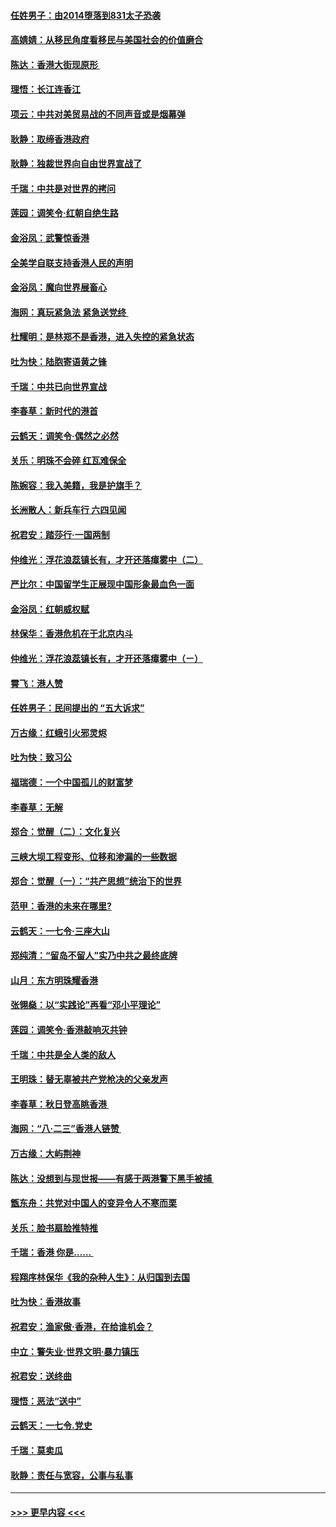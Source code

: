 #### [任姓男子：由2014堕落到831太子恐袭](../pages/nsc993/n11496683.md?t=09032133) 
#### [高婧婧：从移民角度看移民与美国社会的价值磨合](../pages/nsc993/n11495757.md?t=09032133) 
#### [陈达：香港大街现原形 ](../pages/nsc993/n11495441.md?t=09032133) 
#### [理悟：长江连香江](../pages/nsc993/n11495377.md?t=09032133) 
#### [项云：中共对美贸易战的不同声音或是烟幕弹](../pages/nsc993/n11494929.md?t=09032133) 
#### [耿静：取缔香港政府](../pages/nsc993/n11494218.md?t=09032133) 
#### [耿静：独裁世界向自由世界宣战了](../pages/nsc993/n11494190.md?t=09032133) 
#### [千瑞：中共是对世界的拷问](../pages/nsc993/n11493021.md?t=09032133) 
#### [莲园：调笑令‧红朝自绝生路](../pages/nsc993/n11493011.md?t=09032133) 
#### [金浴凤：武警惊香港](../pages/nsc993/n11492994.md?t=09032133) 
#### [全美学自联支持香港人民的声明](../pages/nsc993/n11492630.md?t=09032133) 
#### [金浴凤：魔向世界展畜心](../pages/nsc993/n11492599.md?t=09032133) 
#### [海网：真玩紧急法 紧急送党终 ](../pages/nsc993/n11492535.md?t=09032133) 
#### [杜耀明：是林郑不是香港，进入失控的紧急状态](../pages/nsc993/n11491420.md?t=09032133) 
#### [吐为快：陆胞寄语黄之锋](../pages/nsc993/n11491117.md?t=09032133) 
#### [千瑞：中共已向世界宣战](../pages/nsc993/n11490123.md?t=09032133) 
#### [李春草：新时代的港首](../pages/nsc993/n11489864.md?t=09032133) 
#### [云鹤天：调笑令·偶然之必然](../pages/nsc993/n11489701.md?t=09032133) 
#### [关乐：明珠不会碎 红瓦难保全](../pages/nsc993/n11489647.md?t=09032133) 
#### [陈婉容：我入美籍，我是护旗手？](../pages/nsc993/n11487908.md?t=09032133) 
#### [长洲散人：新兵车行 六四见闻](../pages/nsc993/n11487729.md?t=09032133) 
#### [祝君安：踏莎行‧一国两制](../pages/nsc993/n11487699.md?t=09032133) 
#### [仲维光：浮花浪蕊镇长有，才开还落瘴雾中（二）](../pages/nsc993/n11483286.md?t=09032133) 
#### [严比尔：中国留学生正展现中国形象最血色一面](../pages/nsc993/n11485145.md?t=09032133) 
#### [金浴凤：红朝威权赋](../pages/nsc993/n11485191.md?t=09032133) 
#### [林保华：香港危机在于北京内斗](../pages/nsc993/n11484593.md?t=09032133) 
#### [仲维光：浮花浪蕊镇长有，才开还落瘴雾中（ㄧ）](../pages/nsc993/n11483259.md?t=09032133) 
#### [霄飞：港人赞](../pages/nsc993/n11482957.md?t=09032133) 
#### [任姓男子：民间提出的 “五大诉求”](../pages/nsc993/n11482897.md?t=09032133) 
#### [万古缘：红蛾引火邪灵烬](../pages/nsc993/n11482886.md?t=09032133) 
#### [吐为快：致习公](../pages/nsc993/n11482867.md?t=09032133) 
#### [福瑞德：一个中国孤儿的财富梦](../pages/nsc993/n11482817.md?t=09032133) 
#### [李春草：无解](../pages/nsc993/n11482791.md?t=09032133) 
#### [郑合：觉醒（二）：文化复兴](../pages/nsc993/n11478025.md?t=09032133) 
#### [三峡大坝工程变形、位移和渗漏的一些数据](../pages/nsc993/n11478232.md?t=09032133) 
#### [郑合：觉醒（一）：“共产思想”统治下的世界](../pages/nsc993/n11477663.md?t=09032133) 
#### [范甲：香港的未来在哪里?](../pages/nsc993/n11477249.md?t=09032133) 
#### [云鹤天：一七令·三座大山](../pages/nsc993/n11477192.md?t=09032133) 
#### [郑纯清：“留岛不留人”实乃中共之最终底牌](../pages/nsc993/n11476160.md?t=09032133) 
#### [山月：东方明珠耀香港](../pages/nsc993/n11476077.md?t=09032133) 
#### [张翎燊：以“实践论”再看“邓小平理论”](../pages/nsc993/n11475733.md?t=09032133) 
#### [莲园：调笑令‧香港敲响灭共钟](../pages/nsc993/n11475723.md?t=09032133) 
#### [千瑞：中共是全人类的敌人](../pages/nsc993/n11475329.md?t=09032133) 
#### [王明珠：替无辜被共产党枪决的父亲发声](../pages/nsc993/n11474570.md?t=09032133) 
#### [李春草：秋日登高眺香港 ](../pages/nsc993/n11474491.md?t=09032133) 
#### [海网：“八·二三”香港人链赞 ](../pages/nsc993/n11474538.md?t=09032133) 
#### [万古缘：大屿荆神](../pages/nsc993/n11474401.md?t=09032133) 
#### [陈达：没想到与现世报——有感于两港警下黑手被捕 ](../pages/nsc993/n11472557.md?t=09032133) 
#### [甑东舟：共党对中国人的变异令人不寒而栗](../pages/nsc993/n11472496.md?t=09032133) 
#### [关乐：脸书扇脸推特推](../pages/nsc993/n11472488.md?t=09032133) 
#### [千瑞：香港  你是…… ](../pages/nsc993/n11472459.md?t=09032133) 
#### [程翔序林保华《我的杂种人生》：从归国到去国](../pages/nsc993/n11472369.md?t=09032133) 
#### [吐为快：香港故事](../pages/nsc993/n11471931.md?t=09032133) 
#### [祝君安：渔家傲‧香港，在给谁机会？](../pages/nsc993/n11469718.md?t=09032133) 
#### [中立：警失业‧世界文明‧暴力镇压](../pages/nsc993/n11467566.md?t=09032133) 
#### [祝君安：送终曲](../pages/nsc993/n11467546.md?t=09032133) 
#### [理悟：恶法“送中”](../pages/nsc993/n11467290.md?t=09032133) 
#### [云鹤天：一七令.党史](../pages/nsc993/n11464122.md?t=09032133) 
#### [千瑞：莫卖瓜](../pages/nsc993/n11463014.md?t=09032133) 
#### [耿静：责任与宽容，公事与私事](../pages/nsc993/n11462810.md?t=09032133) 

----
#### [ >>> 更早内容 <<< ](../indexes/nsc993-earlier.md)
